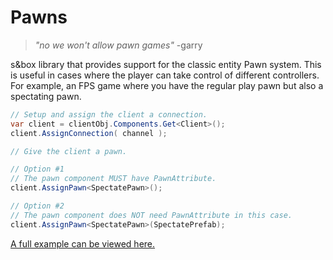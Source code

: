 # Pawns

> _"no we won't allow pawn games"_ -garry

s&box library that provides support for the classic entity Pawn system. This is useful in cases where the player can take control of different controllers. For example, an FPS game where you have the regular play pawn but also a spectating pawn.

```csharp
// Setup and assign the client a connection.
var client = clientObj.Components.Get<Client>();
client.AssignConnection( channel );

// Give the client a pawn.

// Option #1
// The pawn component MUST have PawnAttribute.
client.AssignPawn<SpectatePawn>();

// Option #2
// The pawn component does NOT need PawnAttribute in this case.
client.AssignPawn<SpectatePawn>(SpectatePrefab);
```

[A full example can be viewed here.](https://github.com/Small-Fish-Dev/pawns/tree/main/code/Example)
